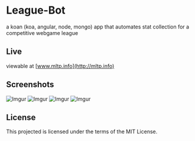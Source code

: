 # League-Bot

a koan (koa, angular, node, mongo) app that automates stat collection for a competitive webgame league

## Live

viewable at [www.mltp.info](http://mltp.info)

## Screenshots

![Imgur](http://i.imgur.com/IGfoeqI.png)
![Imgur](http://i.imgur.com/Pk54R2P.png)
![Imgur](http://i.imgur.com/zQ4NVjS.png)
![Imgur](http://i.imgur.com/69ZFVV0.png)

## License

This projected is licensed under the terms of the MIT License.
